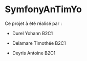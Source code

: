 # SymfonyAnTimYo

Ce projet à été réalisé par :

- Durel Yohann B2C1

- Delamare Timothée B2C1

- Deyris  Antoine B2C1
